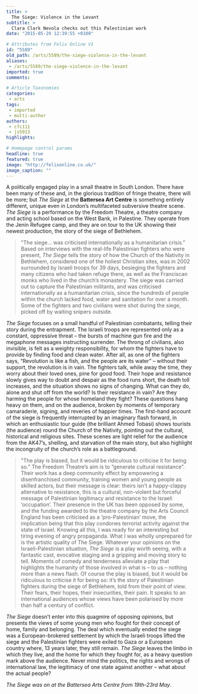 ```yaml
---
title: >
  The Siege: Violence in the Levant
subtitle: >
  Clara Clark Nevola checks out this Palestinian work
date: "2015-05-29 12:39:55 +0100"

# Attributes from Felix Online V1
id: "5589"
old_path: /arts/5589/the-siege-violence-in-the-levant
aliases:
 - /arts/5589/the-siege-violence-in-the-levant
imported: true
comments:

# Article Taxonomies
categories:
 - arts
tags:
 - imported
 - multi-author
authors:
 - cfc111
 - js5913
highlights:

# Homepage control params
headline: true
featured: true
image: "http://felixonline.co.uk/"
image_caption: ""
---
```


A politically engaged play in a small theatre in South London. There have been many of these and, in the glorious tradition of fringe theatre, there will be more; but _The Siege_ at the __Battersea Art Centre__ is something entirely different, unique even in London’s multifaceted subversive theatre scene. _The Siege_ is a performance by the Freedom Theatre, a theatre company and acting school based on the West Bank, in Palestine. They operate from the Jenin Refugee camp, and they are on tour to the UK showing their newest production, the story of the siege of Bethlehem.
> "The siege... was criticised internationally as a humanitarian crisis."
Based on interviews with the real-life Palestinian fighters who were present, _The Siege_ tells the story of how the Church of the Nativity in Bethlehem, considered one of the holiest Christian sites, was in 2002 surrounded by Israeli troops for 39 days, besieging the fighters and many citizens who had taken refuge there, as well as the Franciscan monks who lived in the church’s monastery. The siege was carried out to capture the Palestinian militants, and was criticised internationally as a humanitarian crisis, since the hundreds of people within the church lacked food, water and sanitation for over a month. Some of the fighters and two civilians were shot during the siege, picked off by waiting snipers outside.

_The Siege_ focuses on a small handful of Palestinian combatants, telling their story during the entrapment. The Israeli troops are represented only as a constant, oppressive threat – the bursts of machine gun fire and the megaphone messages instructing surrender. The throng of civilians, also invisible, is felt as a weighty responsibility, for whom the fighters have to provide by finding food and clean water. After all, as one of the fighters says, “Revolution is like a fish, and the people are its water” – without their support, the revolution is in vain. The fighters talk, while away the time, they worry about their loved ones, pine for good food. Their hope and resistance slowly gives way to doubt and despair as the food runs short, the death toll increases, and the situation shows no signs of changing. What can they do, alone and shut off from the world? Is their resistance in vain? Are they harming the people for whose homeland they fight? These questions hang heavy on them, and on the audience, broken by moments of temporary camaraderie, signing, and reveries of happier times. The first-hand account of the siege is frequently interrupted by an imaginary flash forward, in which an enthusiastic tour guide (the brilliant Ahmed Tobasi) shows tourists (the audience) round the Church of the Nativity, pointing out the cultural, historical and religious sites. These scenes are light relief for the audience from the AK47’s, shelling, and starvation of the main story, but also highlight the incongruity of the church’s role as a battleground.
> "The play is biased, but it would be ridiculous to criticise it for being so."
The Freedom Theatre’s aim is to “generate cultural resistance”. Their work has a deep community effect by empowering a disenfranchised community, training women and young people as skilled actors, but their message is clear: theirs isn’t a happy-clappy alternative to resistance, this is a cultural, non-violent but forceful message of Palestinian legitimacy and resistance to the Israeli ‘occupation’. Their presence in the UK has been opposed by some, and the funding awarded to the theatre company by the Arts Council England has been criticised as a ‘pro-Palestinian’ move, the implication being that this play condones terrorist activity against the state of Israel. Knowing all this, I was ready for an interesting but tiring evening of angry propaganda. What I was wholly unprepared for is the artistic quality of The Siege. Whatever your opinions on the Israeli-Palestinian situation, _The Siege_ is a play worth seeing, with a fantastic cast, evocative staging and a gripping and moving story to tell. Moments of comedy and tenderness alleviate a play that highlights the humanity of those involved in what is – to us – nothing more than a news flash. Of course the play is biased, but it would be ridiculous to criticise it for being so: it’s the story of Palestinian fighters during the siege of Bethlehem, told from their point of view. Their fears, their hopes, their insecurities, their pain. It speaks to an international audiences whose views have been polarised by more than half a century of conflict.

_The Siege_ doesn’t enter into this quagmire of opposing opinions, but presents the views of some young men who fought for their concept of home, family and belonging. The deal which eventually ended the siege was a European-brokered settlement by which the Israeli troops lifted the siege and the Palestinian fighters were exiled to Gaza or a European country where, 13 years later, they still remain. _The Siege_ leaves the limbo in which they live, and the home for which they fought for, as a heavy question mark above the audience. Never mind the politics, the rights and wrongs of international law, the legitimacy of one state against another – what about the actual people?

_The Siege was on at the Battersea Arts Centre from 19th-23rd May_.
